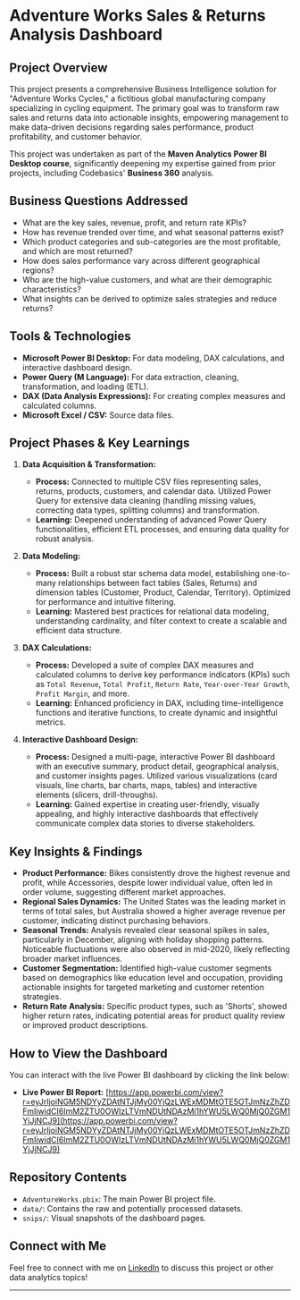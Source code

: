# Adventure Works Sales & Returns Analysis Dashboard

## Project Overview

This project presents a comprehensive Business Intelligence solution for "Adventure Works Cycles," a fictitious global manufacturing company specializing in cycling equipment. The primary goal was to transform raw sales and returns data into actionable insights, empowering management to make data-driven decisions regarding sales performance, product profitability, and customer behavior.

This project was undertaken as part of the **Maven Analytics Power BI Desktop course**, significantly deepening my expertise gained from prior projects, including Codebasics' **Business 360** analysis.

## Business Questions Addressed

* What are the key sales, revenue, profit, and return rate KPIs?
* How has revenue trended over time, and what seasonal patterns exist?
* Which product categories and sub-categories are the most profitable, and which are most returned?
* How does sales performance vary across different geographical regions?
* Who are the high-value customers, and what are their demographic characteristics?
* What insights can be derived to optimize sales strategies and reduce returns?

## Tools & Technologies

* **Microsoft Power BI Desktop:** For data modeling, DAX calculations, and interactive dashboard design.
* **Power Query (M Language):** For data extraction, cleaning, transformation, and loading (ETL).
* **DAX (Data Analysis Expressions):** For creating complex measures and calculated columns.
* **Microsoft Excel / CSV:** Source data files.

## Project Phases & Key Learnings

1.  **Data Acquisition & Transformation:**
    * **Process:** Connected to multiple CSV files representing sales, returns, products, customers, and calendar data. Utilized Power Query for extensive data cleaning (handling missing values, correcting data types, splitting columns) and transformation.
    * **Learning:** Deepened understanding of advanced Power Query functionalities, efficient ETL processes, and ensuring data quality for robust analysis.

2.  **Data Modeling:**
    * **Process:** Built a robust star schema data model, establishing one-to-many relationships between fact tables (Sales, Returns) and dimension tables (Customer, Product, Calendar, Territory). Optimized for performance and intuitive filtering.
    * **Learning:** Mastered best practices for relational data modeling, understanding cardinality, and filter context to create a scalable and efficient data structure.

3.  **DAX Calculations:**
    * **Process:** Developed a suite of complex DAX measures and calculated columns to derive key performance indicators (KPIs) such as `Total Revenue`, `Total Profit`, `Return Rate`, `Year-over-Year Growth`, `Profit Margin`, and more.
    * **Learning:** Enhanced proficiency in DAX, including time-intelligence functions and iterative functions, to create dynamic and insightful metrics.

4.  **Interactive Dashboard Design:**
    * **Process:** Designed a multi-page, interactive Power BI dashboard with an executive summary, product detail, geographical analysis, and customer insights pages. Utilized various visualizations (card visuals, line charts, bar charts, maps, tables) and interactive elements (slicers, drill-throughs).
    * **Learning:** Gained expertise in creating user-friendly, visually appealing, and highly interactive dashboards that effectively communicate complex data stories to diverse stakeholders.

## Key Insights & Findings

* **Product Performance:** Bikes consistently drove the highest revenue and profit, while Accessories, despite lower individual value, often led in order volume, suggesting different market approaches.
* **Regional Sales Dynamics:** The United States was the leading market in terms of total sales, but Australia showed a higher average revenue per customer, indicating distinct purchasing behaviors.
* **Seasonal Trends:** Analysis revealed clear seasonal spikes in sales, particularly in December, aligning with holiday shopping patterns. Noticeable fluctuations were also observed in mid-2020, likely reflecting broader market influences.
* **Customer Segmentation:** Identified high-value customer segments based on demographics like education level and occupation, providing actionable insights for targeted marketing and customer retention strategies.
* **Return Rate Analysis:** Specific product types, such as 'Shorts', showed higher return rates, indicating potential areas for product quality review or improved product descriptions.

## How to View the Dashboard

You can interact with the live Power BI dashboard by clicking the link below:

* **Live Power BI Report:** [https://app.powerbi.com/view?r=eyJrIjoiNGM5NDYyZDAtNTJjMy00YjQzLWExMDMtOTE5OTJmNzZhZDFmIiwidCI6ImM2ZTU0OWIzLTVmNDUtNDAzMi1hYWU5LWQ0MjQ0ZGM1YjJjNCJ9](https://app.powerbi.com/view?r=eyJrIjoiNGM5NDYyZDAtNTJjMy00YjQzLWExMDMtOTE5OTJmNzZhZDFmIiwidCI6ImM2ZTU0OWIzLTVmNDUtNDAzMi1hYWU5LWQ0MjQ0ZGM1YjJjNCJ9)

## Repository Contents

* `AdventureWorks.pbix`: The main Power BI project file.
* `data/`: Contains the raw and potentially processed datasets.
* `snips/`: Visual snapshots of the dashboard pages.

## Connect with Me

Feel free to connect with me on [LinkedIn](https://www.linkedin.com/in/nilakantha97/) to discuss this project or other data analytics topics!

---
